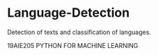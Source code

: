 # Language-Detection
Detection of texts and classification of languages.


19AIE205 PYTHON FOR MACHINE LEARNING
